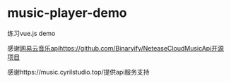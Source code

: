 # music-player-demo



练习vue.js demo

感谢[网易云音乐api]()https://github.com/Binaryify/NeteaseCloudMusicApi开源项目

感谢https://music.cyrilstudio.top/提供api服务支持
